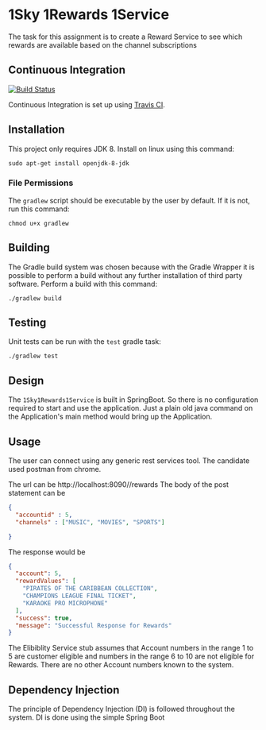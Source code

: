 
# 1Sky 1Rewards 1Service

The task for this assignment is to create a Reward Service to see which rewards are available based on the channel subscriptions

## Continuous Integration
[![Build Status](https://travis-ci.org/rajeshso/SkyRewardsService.svg?branch=master)](https://travis-ci.org/rajeshso/SkyRewardsService)

Continuous Integration is set up using [Travis CI](https://travis-ci.org).

## Installation
This project only requires JDK 8. Install on linux using this command:

    sudo apt-get install openjdk-8-jdk

### File Permissions
The `gradlew` script should be executable by the user by default. If it is not, run this command:

    chmod u+x gradlew

## Building
The Gradle build system was chosen because with the Gradle Wrapper it is possible to perform a build without any further
installation of third party software. Perform a build with this command:

    ./gradlew build    

## Testing
Unit tests can be run with the `test` gradle task:

    ./gradlew test
    
## Design
The `1Sky1Rewards1Service` is built in SpringBoot. So there is no configuration required to start and use the application.
Just a plain old java command on the Application's main method would bring up the Application.

## Usage
The user can connect using any generic rest services tool. The candidate used postman from chrome.

The url can be http://localhost:8090//rewards
The body of the post statement can be 
```json
{
  "accountid" : 5,	
  "channels" : ["MUSIC", "MOVIES", "SPORTS"]

}
```
The response would be 
```json
{
  "account": 5,
  "rewardValues": [
    "PIRATES OF THE CARIBBEAN COLLECTION",
    "CHAMPIONS LEAGUE FINAL TICKET",
    "KARAOKE PRO MICROPHONE"
  ],
  "success": true,
  "message": "Successful Response for Rewards"
}
```
The Elibiblity Service stub assumes that Account numbers in the range 1 to 5 are customer eligible and numbers in the range 6 to 10 are not eligible for Rewards. There are no other Account numbers known to the system.

## Dependency Injection
The principle of Dependency Injection (DI) is followed throughout the system. DI is done using the simple Spring Boot
    
